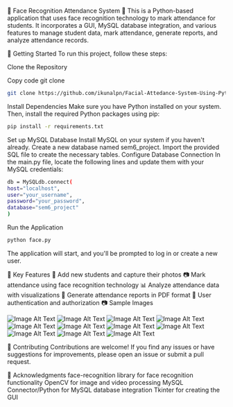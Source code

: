 👀 Face Recognition Attendance System 📝
This is a Python-based application that uses face recognition technology to mark attendance for students. It incorporates a GUI, MySQL database integration, and various features to manage student data, mark attendance, generate reports, and analyze attendance records.

🚀 Getting Started
To run this project, follow these steps:

Clone the Repository

Copy code
git clone

```bash
git clone https://github.com/ikunalpn/Facial-Attedance-System-Using-Python-Tkinter.git
```

Install Dependencies
Make sure you have Python installed on your system. Then, install the required Python packages using pip:

```bash
pip install -r requirements.txt
```

Set up MySQL Database
Install MySQL on your system if you haven't already.
Create a new database named sem6_project.
Import the provided SQL file to create the necessary tables.
Configure Database Connection
In the main.py file, locate the following lines and update them with your MySQL credentials:

```bash
db = MySQLdb.connect(
host="localhost",
user="your_username",
password="your_password",
database="sem6_project"
)
```

Run the Application

```bash
python face.py
```

The application will start, and you'll be prompted to log in or create a new user.

🔑 Key Features
👥 Add new students and capture their photos
📷 Mark attendance using face recognition technology
📊 Analyze attendance data with visualizations
📃 Generate attendance reports in PDF format
🔐 User authentication and authorization
📷 Sample Images

![Image Alt Text](https://github.com/ikunalpn/Sem6-Project/blob/Main/GUI_Screenshots/login.png)
![Image Alt Text](https://github.com/ikunalpn/Facial-Attedance-System/GUI_Screenshots/Main_Window.png)
![Image Alt Text](https://github.com/ikunalpn/Facial-Attedance-System/blob/main/GUI_Screenshots/Add_User.png)
![Image Alt Text](https://github.com/ikunalpn/Facial-Attedance-System/blob/main/GUI_Screenshots/Add_Student.png)
![Image Alt Text](https://github.com/ikunalpn/Facial-Attedance-System/blob/main/GUI_Screenshots/Mark_Attendance_Subject_Wise.png)
![Image Alt Text](https://github.com/ikunalpn/Facial-Attedance-System/blob/main/GUI_Screenshots/All_Stats.png)
![Image Alt Text](https://github.com/ikunalpn/Facial-Attedance-System/blob/main/GUI_Screenshots/Student_Wise_Stat.png)
![Image Alt Text](https://github.com/ikunalpn/Facial-Attedance-System/blob/main/GUI_Screenshots/Generate_Report.png)
![Image Alt Text](https://github.com/ikunalpn/Facial-Attedance-System/blob/main/GUI_Screenshots/Subject_Wise_Report.png)
![Image Alt Text](https://github.com/ikunalpn/Facial-Attedance-System/blob/main/GUI_Screenshots/Modify_Student.png)
![Image Alt Text](https://github.com/ikunalpn/Facial-Attedance-System/blob/main/GUI_Screenshots/Update_Student.png)

🤝 Contributing
Contributions are welcome! If you find any issues or have suggestions for improvements, please open an issue or submit a pull request.

👏 Acknowledgments
face-recognition library for face recognition functionality
OpenCV for image and video processing
MySQL Connector/Python for MySQL database integration
Tkinter for creating the GUI
